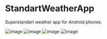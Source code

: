# StandartWeatherApp
Superstandart weather app for Android phones.



![image](https://user-images.githubusercontent.com/89610640/151667504-a5f80b68-b608-49ea-a9cd-0e88b2a36534.png)
![image](https://user-images.githubusercontent.com/89610640/151667526-bc884797-695b-47e5-be59-98531c1e125f.png)
![image](https://user-images.githubusercontent.com/89610640/151667547-f3027b8b-c61f-4cae-845a-8c7c4badeed7.png)
![image](https://user-images.githubusercontent.com/89610640/151667496-85b42e5b-ce3b-4c87-be75-50909ca88c16.png)
